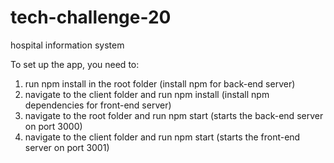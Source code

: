 # tech-challenge-20
 hospital information system

To set up the app, you need to:
1. run npm install in the root folder (install npm for back-end server)
2. navigate to the client folder and run npm install (install npm dependencies for front-end server)
3. navigate to the root folder and run npm start (starts the back-end server on port 3000)
4. navigate to the client folder and run npm start (starts the front-end server on port 3001)
